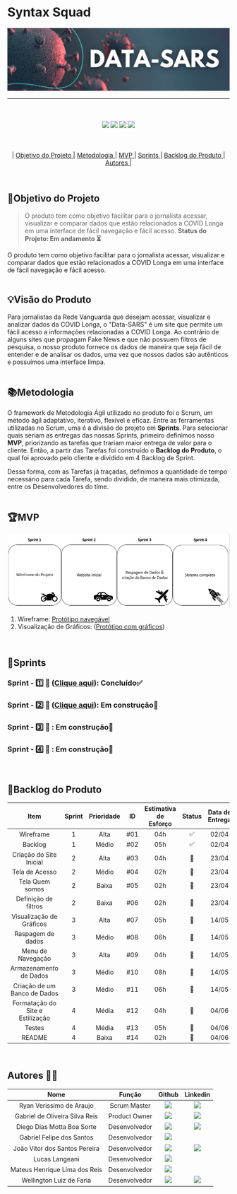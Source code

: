 # **Syntax Squad**
<p align="center">
      <img src="/documents/img/logoDataSars.png" alt="logo da DATA-SARS">
<br>
<hr>
<br>
<h4 align="center">
 <a href="https://trello.com/pt-BR?&aceid=&adposition=&adgroup=148159506607&campaign=19269516466&creative=641463051732&device=c&keyword=trello&matchtype=e&network=g&placement=&ds_kids=p74543507295&ds_e=GOOGLE&ds_eid=700000001557344&ds_e1=GOOGLE&gad=1&gclid=CjwKCAjw6IiiBhAOEiwALNqncf7LMdvvHQRYfJqN7Ar6MpY06WXKkjGvjZkDdOoWDNWaCxJubX9smRoCqZoQAvD_BwE&gclsrc=aw.ds" target="_blank"><img src="https://img.shields.io/badge/-Trello-%230077B5?style=for-the-badge&logo=Trello&logoColor=dark-blue" target="_blank"></a>   <a href="https://www.figma.com" target="_blank"><img src="https://img.shields.io/badge/-Figma-%23E4405F?style=for-the-badge&logo=Figma&logoColor=white" target="_blank"></a>  <a href="https://www.python.org/downloads/release/python-370/" target="_blank"><img src="https://img.shields.io/badge/-Python-%2388CE?style=for-the-badge&logo=Python&logoColor=white" target="_blank"></a> <a href="https://code.visualstudio.com" target="_blank"><img src="https://img.shields.io/badge/-Visual Studio Code-%2384CE?style=for-the-badge&logo=Visual Studio Code&logoColor=white" target="_blank"></a> 
</h4>
<br>
<p align="center">
    |
  <a href ="#objetivo do projeto">  Objetivo do Projeto </a>  |     
  <a href ="#metodologia"> Metodologia </a>  |
  <a href ="#mvp"> MVP </a>  |
  <a href ="#sprints"> Sprints </a>  |
  <a href ="#backlog"> Backlog do Produto </a>  | 
  <a href ="#autores"> Autores </a>  |
</p>
</br>

## 📌Objetivo do Projeto
> O produto tem como objetivo facilitar para o jornalista acessar, visualizar e comparar dados que estão relacionados a COVID Longa em uma interface de fácil navegação e fácil acesso. 
> **Status do Projeto: Em andamento ⏳**

O produto tem como objetivo facilitar para o jornalista acessar, visualizar e comparar dados que estão relacionados a COVID Longa em uma interface de fácil navegação e fácil acesso.
<br> </br>
  
## 💡Visão do Produto

Para jornalistas da Rede Vanguarda que desejam acessar, visualizar e analizar dados da COVID Longa, o "Data-SARS" é um site que permite um fácil acesso a informações relacionadas a COVID Longa. Ao contrário de alguns sites que propagam Fake News e que não possuem filtros de pesquisa, o nosso produto fornece os dados de maneira que seja fácil de entender e de analisar os dados, uma vez que nossos dados são autênticos e possuímos uma interface limpa.
<br> </br>

## 📚Metodologia

O framework de Metodologia Ágil utilizado no produto foi o Scrum, um método ágil adaptativo, iterativo, flexível e eficaz. Entre as ferramentas utilizadas no Scrum, uma é a divisão do projeto em **Sprints**. Para selecionar quais seriam as entregas das nossas Sprints, primeiro definimos nosso **MVP**, priorizando as tarefas que trariam maior entrega de valor para o cliente. Então, a partir das Tarefas foi construído o **Backlog do Produto**,  o qual foi aprovado pelo cliente e dividido em 4 Backlog de Sprint.

Dessa forma, com as Tarefas já traçadas, definimos a quantidade de tempo necessário para cada Tarefa, sendo dividido, de maneira mais otimizada, entre os Desenvolvedores do time.
<br>
</br>

## 🏆**MVP**

<p align="center">
      <img src="/documents/img/MVP.PNG" alt="MVP do Projeto">
<br>

1. Wireframe: [Protótipo navegável](https://www.figma.com/proto/Ox8KcNvkylAJDsWbpvBEIQ/COVID-longa?node-id=7-18&scaling=min-zoom&page-id=0%3A1&starting-point-node-id=7%3A18)
2. Visualização de Gráficos: ([Protótipo com gráficos](src/))

<br> 

## 📅Sprints 

### Sprint - 1️⃣ 🎯 ([Clique aqui](/documents/Sprints/Sprint1)):  Concluído✅

### Sprint - 2️⃣ 🎯 ([Clique aqui](documents/Sprints/Sprint2)):  Em construção🚧

### Sprint - 3️⃣ 🎯 :  Em construção🚧

### Sprint - 4️⃣ 🎯 :  Em construção🚧

<br>

## 🌱Backlog do Produto

| Item                                                     | Sprint | Prioridade  | ID | Estimativa de Esforço | Status | Data de Entrega |
|:----------------------------------------------------------:|:--------:|:---------------------:|:----:|:-----:|:---:|:-----:|
| Wireframe                                                | 1      | Alta                | #01 | 04h | ✅  |  02/04            |    
| Backlog                                                  | 1      | Médio               | #02 | 05h | ✅  |  02/04            |
| Criação do Site Inicial                                  | 2      | Alta                | #03 | 04h | 🚧  |  23/04            |
| Tela de Acesso                                           | 2      | Médio               | #04 | 02h | 🚧  |  23/04            |
| Tela Quem somos                                          | 2      | Baixa               | #05 | 02h | 🚧  |  23/04            |
| Definição de filtros                                     | 2      | Baixa               | #06 | 02h | 🚧  |  23/04            |
| Visualização de Gráficos                                 | 3      | Alta                | #07 | 05h | 🚧  |  14/05            |
| Raspagem de dados                                        | 3      | Médio               | #08 | 06h | 🚧  |  14/05            |
| Menu de Navegação                                        | 3      | Alta                | #09 | 04h | 🚧  |  14/05            |
| Armazenamento de Dados                                   | 3      | Médio               | #10 | 08h | 🚧  |  14/05            |
| Criação de um Banco de Dados                             | 3      | Médio               | #11 | 06h | 🚧  |  14/05            |
| Formatação do Site e Estilização                         | 4      | Média               | #12 | 04h | 🚧  |  04/06            |
| Testes                                                   | 4      | Média               | #13 | 05h | 🚧  |  04/06            |
| README                                                   | 4      | Baixa               | #14 | 02h | 🚧  |  04/06            |
<br>

## **Autores** 👨‍💻

|      Nome      |    Função       |                            Github                             |                           Linkedin                           |
| :--------------: | :-----------: | :----------------------------------------------------------: | :----------------------------------------------------------: |
|  Ryan Verissimo de Araujo     | Scrum Master  | <a href="https://github.com/ryanvdaraujo"><img src="https://img.shields.io/badge/GitHub-100000?style=for-the-badge&logo=github&logoColor=white"></a> | <a href="https://www.linkedin.com/in/ryan-verissimo-de-araujo-910925239/"><img src="https://img.shields.io/badge/LinkedIn-0077B5?style=for-the-badge&logo=linkedin&logoColor=white"></a> |
|  Gabriel de Oliveira Silva Reis    | Product Owner | <a href="https://github.com/b4hia"><img src="https://img.shields.io/badge/GitHub-100000?style=for-the-badge&logo=github&logoColor=white"></a> | <a href="https://www.linkedin.com/in/gabriel-de-oliveira-silva-reis-798447266/"><img src="https://img.shields.io/badge/LinkedIn-0077B5?style=for-the-badge&logo=linkedin&logoColor=white"></a> |
| Diego Dias Motta Boa Sorte | Desenvolvedor | <a href="https://github.com/diegoboasorte"><img src="https://img.shields.io/badge/GitHub-100000?style=for-the-badge&logo=github&logoColor=white"></a> | <a href="https://www.linkedin.com/in/diegoboasorte"><img src="https://img.shields.io/badge/LinkedIn-0077B5?style=for-the-badge&logo=linkedin&logoColor=white"></a> |
| Gabriel Felipe dos Santos  | Desenvolvedor | <a href="https://github.com/gabrielfsantos99"><img src="https://img.shields.io/badge/GitHub-100000?style=for-the-badge&logo=github&logoColor=white"></a> | 
| João Vitor dos Santos Pereira  | Desenvolvedor | <a href="https://github.com/JaovitoP"><img src="https://img.shields.io/badge/GitHub-100000?style=for-the-badge&logo=github&logoColor=white"></a> | <a href="https://www.linkedin.com/in/joaopereira18/"><img src="https://img.shields.io/badge/LinkedIn-0077B5?style=for-the-badge&logo=linkedin&logoColor=white"></a> |
| Lucas Langeani                  | Desenvolvedor | <a href="https://github.com/langeanith"><img src="https://img.shields.io/badge/GitHub-100000?style=for-the-badge&logo=github&logoColor=white"></a> | 
| Mateus Henrique Lima dos Reis | Desenvolvedor | <a href="https://github.com/mhlreis"><img src="https://img.shields.io/badge/GitHub-100000?style=for-the-badge&logo=github&logoColor=white"></a> | 
| Wellington Luiz de Faria   | Desenvolvedor | <a href="https://github.com/WellingtonLFaria"><img src="https://img.shields.io/badge/GitHub-100000?style=for-the-badge&logo=github&logoColor=white"></a> | <a href="https://br.linkedin.com/in/wellington-luiz-de-faria-92007425b"><img src="https://img.shields.io/badge/LinkedIn-0077B5?style=for-the-badge&logo=linkedin&logoColor=white"></a> |


    
